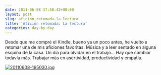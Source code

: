 ```yaml
---
date: 2011-06-08 17:50:42+00:00
layout: post
slug: aficion-retomada-la-lectura
title: 'Afición retomada: La lectura'
categories: day-by-day
---
```


Desde que me compré el Kindle, bueno ya un poco antes, he vuelto a retomar una de mis aficiones favoritas. Música y a leer sentado en alguna esquina de la casa. Un día para olvidar en el trabajo... Hay que cambiar todavía más. Trabajar más en asertividad, productividad y empatía.

[![20110608-195030.jpg](http://blog.migueljulian.com/wp-content/uploads/20110608-195030.jpg)](http://blog.migueljulian.com/wp-content/uploads/20110608-195030.jpg)
